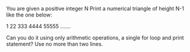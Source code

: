 You are given a positive integer N Print a numerical triangle of height N-1 like the one below:

1
22
333
4444
55555
.......

Can you do it using only arithmetic operations, a single for loop and print statement?
Use no more than two lines. 